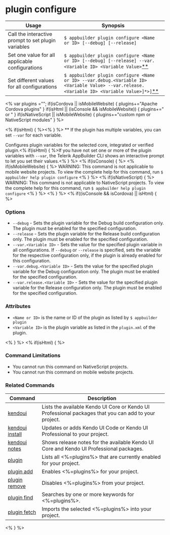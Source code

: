 plugin configure
==========

Usage | Synopsis
------|-------
Call the interactive prompt to set plugin variables | `$ appbuilder plugin configure <Name or ID> [--debug] [--release]`
Set one value for all applicable configurations | `$ appbuilder plugin configure <Name or ID> [--debug] [--release] --var.<Variable ID> <Variable Value>`[\*\*](#note)
Set different values for all configurations | `$ appbuilder plugin configure <Name or ID> --var.debug.<Variable ID> <Variable Value> --var.release.<Variable ID> <Variable Value>]*>]`[\*\*](#note)

<% var plugins =""; if(isCordova || isMobileWebsite) { plugins+="Apache Cordova plugins" } if(isHtml || (isConsole && isMobileWebsite)) { plugins+=" or " } if(isNativeScript || isMobileWebsite) { plugins+="custom npm or NativeScript modules" } %>

<% if(isHtml) { %><a id="note"></a><% } %>
\*\* If the plugin has multiple variables, you can set `--var` for each variable.

Configures plugin variables for the selected core, integrated or verified plugin.<% if(isHtml) { %>If you have not set one or more of the plugin variables with `--var`, the Telerik AppBuilder CLI shows an interactive prompt to let you set their values.<% } %>
<% if(isConsole) { %>
<% if(isMobileWebsite) { %>
WARNING: This command is not applicable to mobile website projects. To view the complete help for this command, run `$ appbuilder help plugin configure`
<% } %>
<% if(isNativeScript) { %>
WARNING: This command is not applicable to NativeScript projects. To view the complete help for this command, run `$ appbuilder help plugin configure`
<% } %>
<% } %>
<% if((isConsole && isCordova) || isHtml) { %>
### Options
* `--debug` - Sets the plugin variable for the Debug build configuration only. The plugin must be enabled for the specified configuration.
* `--release` - Sets the plugin variable for the Release build configuration only. The plugin must be enabled for the specified configuration.
* `--var.<Variable ID>` - Sets the value for the specified plugin variable in all configurations. If `--debug` or `--release` is specified, sets the variable for the respective configuration only, if the plugin is already enabled for this configuration.
* `--var.debug.<Variable ID>` - Sets the value for the specified plugin variable for the Debug configuration only. The plugin must be enabled for the specified configuration.
* `--var.release.<Variable ID>` - Sets the value for the specified plugin variable for the Release configuration only. The plugin must be enabled for the specified configuration.

### Attributes
* `<Name or ID>` is the name or ID of the plugin as listed by `$ appbuilder plugin`
* `<Variable ID>` is the plugin variable as listed in the `plugin.xml` of the plugin.

<% } %>
<% if(isHtml) { %>
### Command Limitations

* You cannot run this command on NativeScript projects.
* You cannot run this command on mobile website projects.

### Related Commands

Command | Description
----------|----------
[kendoui](kendoui.html) | Lists the available Kendo UI Core or Kendo UI Professional packages that you can add to your project.
[kendoui install](kendoui-install.html) | Updates or adds Kendo UI Code or Kendo UI Professional to your project.
[kendoui notes](kendoui-notes.html) | Shows release notes for the available Kendo UI Core and Kendo UI Professional packages.
[plugin](plugin.html) | Lists all <%=plugins%> that are currently enabled for your project.
[plugin add](plugin-add.html) | Enables <%=plugins%> for your project.
[plugin remove](plugin-remove.html) | Disables <%=plugins%> from your project.
[plugin find](plugin-find.html) | Searches by one or more keywords for <%=plugins%>.
[plugin fetch](plugin-fetch.html) | Imports the selected <%=plugins%> into your project.
<% } %>
